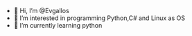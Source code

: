 - 👋 Hi, I’m @Evgallos
- 👀 I’m interested in programming Python,C# and Linux as OS
- 🌱 I’m currently learning python

<!---
Evgallos/Evgallos is a ✨ special ✨ repository because its `README.md` (this file) appears on your GitHub profile.
You can click the Preview link to take a look at your changes.
--->
